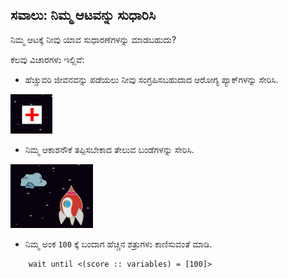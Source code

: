 ## ಸವಾಲು: ನಿಮ್ಮ ಆಟವನ್ನು ಸುಧಾರಿಸಿ

ನಿಮ್ಮ ಆಟಕ್ಕೆ ನೀವು ಯಾವ ಸುಧಾರಣೆಗಳನ್ನು ಮಾಡಬಹುದು?

ಕೆಲವು ವಿಚಾರಗಳು ಇಲ್ಲಿವೆ:

+ ಹೆಚ್ಚುವರಿ ಜೀವನವನ್ನು ಪಡೆಯಲು ನೀವು ಸಂಗ್ರಹಿಸಬಹುದಾದ ಆರೋಗ್ಯ ಪ್ಯಾಕ್‌ಗಳನ್ನು ಸೇರಿಸಿ.

![screenshot](images/invaders-aid.png)

+ ನಿಮ್ಮ ಆಕಾಶನೌಕೆ ತಪ್ಪಿಸಬೇಕಾದ ತೇಲುವ ಬಂಡೆಗಳನ್ನು ಸೇರಿಸಿ.

![screenshot](images/invaders-rocks.png)

+ ನಿಮ್ಮ ಅಂಕ `100` ಕ್ಕೆ ಬಂದಾಗ ಹೆಚ್ಚಿನ ಶತ್ರುಗಳು ಕಾಣಿಸುವಂತೆ ಮಾಡಿ.

```blocks3
    wait until <(score :: variables) = [100]>
```